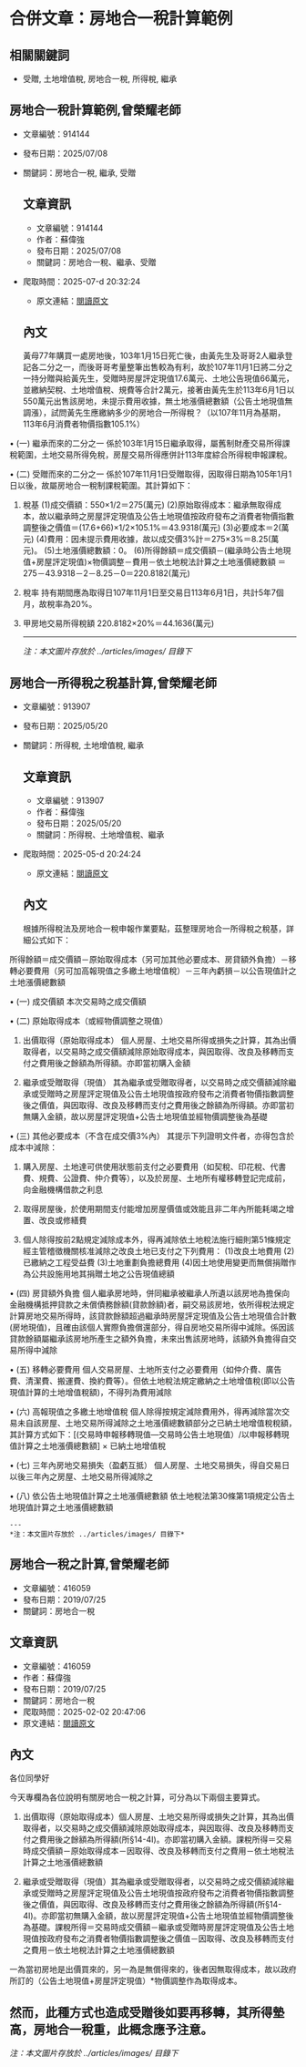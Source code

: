 # 合併文章：房地合一稅計算範例

## 相關關鍵詞
- 受贈, 土地增值稅, 房地合一稅, 所得稅, 繼承

## 房地合一稅計算範例,曾榮耀老師
- 文章編號：914144
- 發布日期：2025/07/08
- 關鍵詞：房地合一稅, 繼承, 受贈

            

    ## 文章資訊
    - 文章編號：914144
    - 作者：蘇偉強
    - 發布日期：2025/07/08
    - 關鍵詞：房地合一稅、繼承、受贈
- 爬取時間：2025-07-d 20:32:24
    - 原文連結：[閱讀原文](https://real-estate.get.com.tw/Columns/detail.aspx?no=914144)

    ## 內文
    黃母77年購買一處房地後，103年1月15日死亡後，由黃先生及哥哥2人繼承登記各二分之一，而後哥哥考量整筆出售較為有利，故於107年11月1日將二分之一持分贈與給黃先生，受贈時房屋評定現值17.6萬元、土地公告現值66萬元，並繳納契稅、土地增值稅、規費等合計2萬元，接著由黃先生於113年6月1日以550萬元出售該房地，未提示費用收據，無土地漲價總數額（公告土地現值無調漲），試問黃先生應繳納多少的房地合一所得稅？（以107年11月為基期，113年6月消費者物價指數105.1%）

• (一) 繼承而來的二分之一 係於103年1月15日繼承取得，屬舊制財產交易所得課稅範圍，土地交易所得免稅，房屋交易所得應併計113年度綜合所得稅申報課稅。

• (二) 受贈而來的二分之一 係於107年11月1日受贈取得，因取得日期為105年1月1日以後，故屬房地合一稅制課稅範圍。其計算如下：

1. 稅基 (1)成交價額：550×1/2＝275(萬元) (2)原始取得成本：繼承無取得成本，故以繼承時之房屋評定現值及公告土地現值按政府發布之消費者物價指數調整後之價值＝(17.6+66)×1/2×105.1%＝43.9318(萬元) (3)必要成本＝2(萬元) (4)費用：因未提示費用收據，故以成交價3%計＝275×3%＝8.25(萬元)。 (5)土地漲價總數額：0。 (6)所得餘額＝成交價額－(繼承時公告土地現值+房屋評定現值)×物價調整－費用－依土地稅法計算之土地漲價總數額 ＝275－43.9318－2－8.25－0＝220.8182(萬元)

2. 稅率 持有期間應為取得日107年11月1日至交易日113年6月1日，共計5年7個月，故稅率為20%。

3. 甲房地交易所得稅額 220.8182×20%＝44.1636(萬元)

    ---
    *注：本文圖片存放於 ../articles/images/ 目錄下*
    

## 房地合一所得稅之稅基計算,曾榮耀老師
- 文章編號：913907
- 發布日期：2025/05/20
- 關鍵詞：所得稅, 土地增值稅, 繼承

            

    ## 文章資訊
    - 文章編號：913907
    - 作者：蘇偉強
    - 發布日期：2025/05/20
    - 關鍵詞：所得稅、土地增值稅、繼承
- 爬取時間：2025-05-d 20:24:24
    - 原文連結：[閱讀原文](https://real-estate.get.com.tw/Columns/detail.aspx?no=913907)

    ## 內文
    根據所得稅法及房地合一稅申報作業要點，茲整理房地合一所得稅之稅基，詳細公式如下：

所得餘額＝成交價額－原始取得成本（另可加其他必要成本、房貸額外負擔）－移轉必要費用（另可加高報現值之多繳土地增值稅）－三年內虧損－以公告現值計之土地漲價總數額

• (一) 成交價額 本次交易時之成交價額

• (二) 原始取得成本（或經物價調整之現值）

1. 出價取得（原始取得成本） 個人房屋、土地交易所得或損失之計算，其為出價取得者，以交易時之成交價額減除原始取得成本，與因取得、改良及移轉而支付之費用後之餘額為所得額。亦即當初購入金額

2. 繼承或受贈取得（現值） 其為繼承或受贈取得者，以交易時之成交價額減除繼承或受贈時之房屋評定現值及公告土地現值按政府發布之消費者物價指數調整後之價值，與因取得、改良及移轉而支付之費用後之餘額為所得額。亦即當初無購入金額，故以房屋評定現值+公告土地現值並經物價調整後為基礎

• (三) 其他必要成本（不含在成交價3%內） 其提示下列證明文件者，亦得包含於成本中減除：

1. 購入房屋、土地達可供使用狀態前支付之必要費用（如契稅、印花稅、代書費、規費、公證費、仲介費等），以及於房屋、土地所有權移轉登記完成前，向金融機構借款之利息

2. 取得房屋後，於使用期間支付能增加房屋價值或效能且非二年內所能耗竭之增置、改良或修繕費

3. 個人除得按前2點規定減除成本外，得再減除依土地稅法施行細則第51條規定經主管稽徵機關核准減除之改良土地已支付之下列費用： (1)改良土地費用 (2)已繳納之工程受益費 (3)土地重劃負擔總費用 (4)因土地使用變更而無償捐贈作為公共設施用地其捐贈土地之公告現值總額

• (四) 房貸額外負擔 個人繼承房地時，併同繼承被繼承人所遺以該房地為擔保向金融機構抵押貸款之未償債務餘額(貸款餘額)者，嗣交易該房地，依所得稅法規定計算房地交易所得時，該貸款餘額超過繼承時房屋評定現值及公告土地現值合計數(房地現值)，且確由該個人實際負擔償還部分，得自房地交易所得中減除。係因該貸款餘額屬繼承該房地所產生之額外負擔，未來出售該房地時，該額外負擔得自交易所得中減除

• (五) 移轉必要費用 個人交易房屋、土地所支付之必要費用（如仲介費、廣告費、清潔費、搬運費、換約費等）。但依土地稅法規定繳納之土地增值稅(即以公告現值計算的土地增值稅額)，不得列為費用減除

• (六) 高報現值之多繳土地增值稅 個人除得按規定減除費用外，得再減除當次交易未自該房屋、土地交易所得減除之土地漲價總數額部分之已納土地增值稅稅額，其計算方式如下：[(交易時申報移轉現值—交易時公告土地現值）/以申報移轉現值計算之土地漲價總數額] × 已納土地增值稅

• (七) 三年內房地交易損失（盈虧互抵） 個人房屋、土地交易損失，得自交易日以後三年內之房屋、土地交易所得減除之

• (八) 依公告土地現值計算之土地漲價總數額 依土地稅法第30條第1項規定公告土地現值計算之土地漲價總數額

    ---
    *注：本文圖片存放於 ../articles/images/ 目錄下*
    

## 房地合一稅之計算,曾榮耀老師
- 文章編號：416059
- 發布日期：2019/07/25
- 關鍵詞：房地合一稅


## 文章資訊
- 文章編號：416059
- 作者：蘇偉強
- 發布日期：2019/07/25
- 關鍵詞：房地合一稅
- 爬取時間：2025-02-02 20:47:06
- 原文連結：[閱讀原文](https://real-estate.get.com.tw/Columns/detail.aspx?no=416059)

## 內文
各位同學好

今天專欄為各位說明有關房地合一稅之計算，可分為以下兩個主要算式。

1. 出價取得（原始取得成本）個人房屋、土地交易所得或損失之計算，其為出價取得者，以交易時之成交價額減除原始取得成本，與因取得、改良及移轉而支付之費用後之餘額為所得額(所§14-4I)。亦即當初購入金額。課稅所得＝交易時成交價額－原始取得成本－因取得、改良及移轉而支付之費用－依土地稅法計算之土地漲價總數額

2. 繼承或受贈取得（現值）其為繼承或受贈取得者，以交易時之成交價額減除繼承或受贈時之房屋評定現值及公告土地現值按政府發布之消費者物價指數調整後之價值，與因取得、改良及移轉而支付之費用後之餘額為所得額(所§14-4I)。亦即當初無購入金額，故以房屋評定現值+公告土地現值並經物價調整後為基礎。課稅所得＝交易時成交價額－繼承或受贈時房屋評定現值及公告土地現值按政府發布之消費者物價指數調整後之價值－因取得、改良及移轉而支付之費用－依土地稅法計算之土地漲價總數額

一為當初房地是出價買來的，另一為是無償得來的，後者因無取得成本，故以政府所訂的（公告土地現值+房屋評定現值）*物價調整作為取得成本。

然而，此種方式也造成受贈後如要再移轉，其所得墊高，房地合一稅重，此概念應予注意。
---
*注：本文圖片存放於 ../articles/images/ 目錄下*

